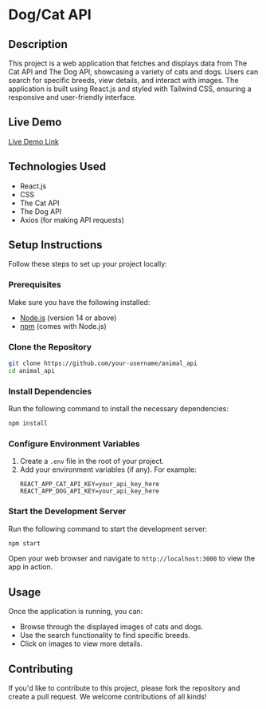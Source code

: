 # Dog/Cat  API



## Description

This project is a web application that fetches and displays data from The Cat API and The Dog API, showcasing a variety of cats and dogs. Users can search for specific breeds, view details, and interact with images. The application is built using React.js and styled with Tailwind CSS, ensuring a responsive and user-friendly interface.

## Live Demo

[Live Demo Link](https://catdogapisample.netlify.app/)  

## Technologies Used

- React.js
-  CSS
- The Cat API
- The Dog API
- Axios (for making API requests)

## Setup Instructions

Follow these steps to set up your project locally:

### Prerequisites

Make sure you have the following installed:

- [Node.js](https://nodejs.org/en/download/) (version 14 or above)
- [npm](https://www.npmjs.com/get-npm) (comes with Node.js)

### Clone the Repository

```bash
git clone https://github.com/your-username/animal_api
cd animal_api
```

### Install Dependencies

Run the following command to install the necessary dependencies:

```bash
npm install
```

### Configure Environment Variables

1. Create a `.env` file in the root of your project.
2. Add your environment variables (if any). For example:
    ```plaintext
    REACT_APP_CAT_API_KEY=your_api_key_here
    REACT_APP_DOG_API_KEY=your_api_key_here
    ```

### Start the Development Server

Run the following command to start the development server:

```bash
npm start
```

Open your web browser and navigate to `http://localhost:3000` to view the app in action.

## Usage

Once the application is running, you can:

- Browse through the displayed images of cats and dogs.
- Use the search functionality to find specific breeds.
- Click on images to view more details.

## Contributing

If you'd like to contribute to this project, please fork the repository and create a pull request. We welcome contributions of all kinds!


